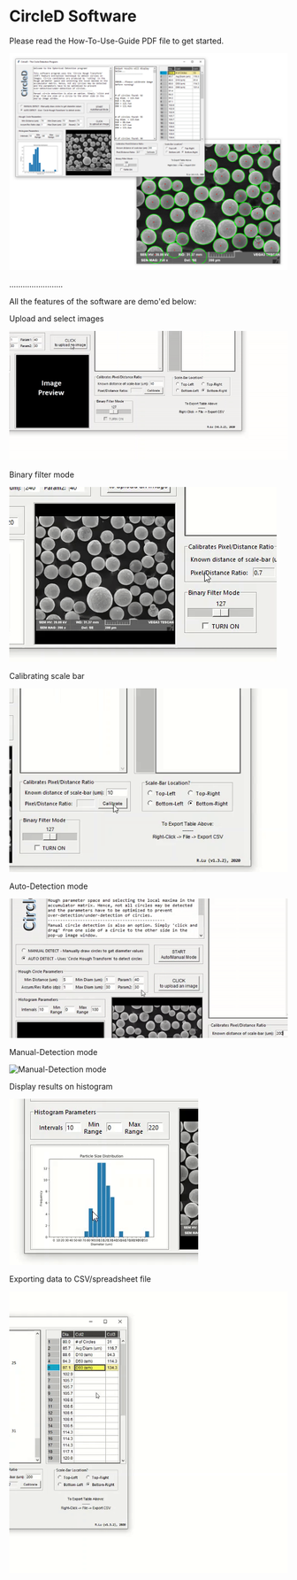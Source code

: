 # CircleD Software

Please read the How-To-Use-Guide PDF file to get started.

![Main image of software](CircleD_v1.3.2.PNG)

........................

All the features of the software are demo'ed below:

Upload and select images

![Upload and select images](Features_MP4_GIF/Upload_select_img.gif)

Binary filter mode

![Binary filter mode](Features_MP4_GIF/Binary_filter_mode.gif)

Calibrating scale bar

![Calibrating scale bar](Features_MP4_GIF/Calibrate_Scale_Bar.gif)

Auto-Detection mode

![Auto-Detection mode](Features_MP4_GIF/AutoDetect_mode.gif)

Manual-Detection mode

![Manual-Detection mode](Features_MP4_GIF/Manual_combine_mode.gif)

Display results on histogram

![Display results on histogram](Features_MP4_GIF/Histogram_mode.gif)

Exporting data to CSV/spreadsheet file

![Exporting data to CSV/spreadsheet file](Features_MP4_GIF/Export_spreadsheet.gif)
